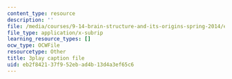 ```yaml
---
content_type: resource
description: ''
file: /media/courses/9-14-brain-structure-and-its-origins-spring-2014/eb2f842137f952ebad4b13d4a3ef65c6_555140.vtt
file_type: application/x-subrip
learning_resource_types: []
ocw_type: OCWFile
resourcetype: Other
title: 3play caption file
uid: eb2f8421-37f9-52eb-ad4b-13d4a3ef65c6
---
```

